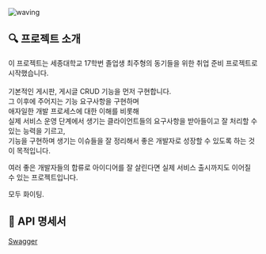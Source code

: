 ![waving](https://capsule-render.vercel.app/api?type=waving&height=200&text=JootCamp&fontAlign=70&fontAlignY=35&color=gradient)

## 🔍 프로젝트 소개
이 프로젝트는 세종대학교 17학번 졸업생 최주형의 동기들을 위한 취업 준비 프로젝트로 시작했습니다. <br>
<br>
기본적인 게시판, 게시글 CRUD 기능을 먼저 구현합니다. <br>
그 이후에 주어지는 기능 요구사항을 구현하며  <br>
애자일한 개발 프로세스에 대한 이해를 비롯해  <br>
실제 서비스 운영 단계에서 생기는 클라이언트들의 요구사항을 받아들이고 잘 처리할 수 있는 능력을 기르고,  <br>
기능을 구현하며 생기는 이슈들을 잘 정리해서 좋은 개발자로 성장할 수 있도록 하는 것이 목적입니다.  <br>

여러 좋은 개발자들의 합류로 아이디어를 잘 살린다면 실제 서비스 출시까지도 이어질 수 있는 프로젝트입니다.  <br>

모두 화이팅.   <br>

## 📖 API 명세서
[Swagger](http://jootcamp.kro.kr/swagger-ui/index.html)
